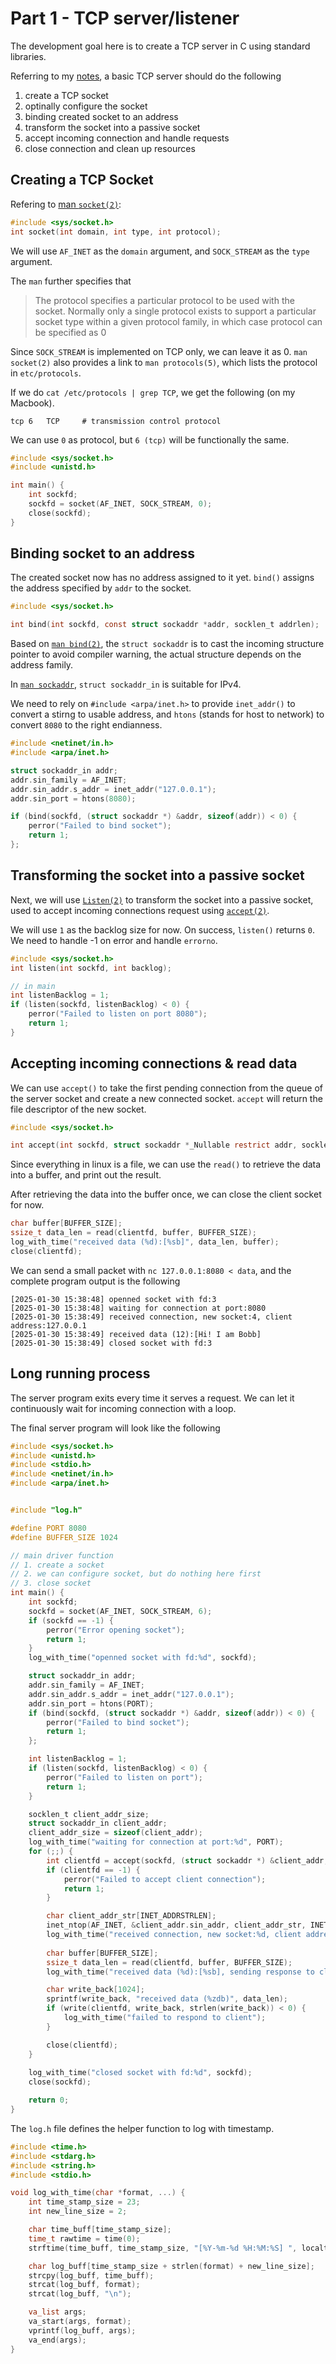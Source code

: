 # Part 1 - TCP server/listener
The development goal here is to create a TCP server in C using standard libraries.

Referring to my [notes](https://isbobby.github.io/fundamentals/tcp_connection_management.html), a basic TCP server should do the following

1. create a TCP socket
2. optinally configure the socket 
3. binding created socket to an address
4. transform the socket into a passive socket 
5. accept incoming connection and handle requests
6. close connection and clean up resources

## Creating a TCP Socket
Refering to [man `socket(2)`](https://man7.org/linux/man-pages/man2/socket.2.html):
```c
#include <sys/socket.h>
int socket(int domain, int type, int protocol);
```

We will use `AF_INET` as the `domain` argument, and `SOCK_STREAM` as the `type` argument. 

The `man` further specifies that

>  The protocol specifies a particular protocol to be used with the socket. Normally only a single protocol exists to support a particular socket type within a given protocol family, in which case protocol can be specified as 0

Since `SOCK_STREAM` is implemented on TCP only, we can leave it as 0. `man socket(2)` also provides a link to `man protocols(5)`, which lists the protocol in `etc/protocols`.

If we do `cat /etc/protocols | grep TCP`, we get the following (on my Macbook).
```
tcp	6	TCP		# transmission control protocol
```
We can use `0` as protocol, but `6 (tcp)` will be functionally the same.
```c
#include <sys/socket.h>
#include <unistd.h>

int main() {
    int sockfd;
    sockfd = socket(AF_INET, SOCK_STREAM, 0);
    close(sockfd);
}
```
## Binding socket to an address
The created socket now has no address assigned to it yet. `bind()` assigns the address specified by `addr` to the socket.

```c
#include <sys/socket.h>

int bind(int sockfd, const struct sockaddr *addr, socklen_t addrlen);
```

Based on [`man bind(2)`](https://man7.org/linux/man-pages/man2/bind.2.html), the `struct sockaddr` is to cast the incoming structure pointer to avoid compiler warning, the actual structure depends on the address family. 

In [`man sockaddr`](https://man7.org/linux/man-pages/man3/sockaddr.3type.html), `struct sockaddr_in` is suitable for IPv4.

We need to rely on `#include <arpa/inet.h>` to provide `inet_addr()` to convert a stirng to usable address, and `htons` (stands for host to network) to convert `8080` to the right endianness.

```c
#include <netinet/in.h>
#include <arpa/inet.h>

struct sockaddr_in addr;
addr.sin_family = AF_INET;
addr.sin_addr.s_addr = inet_addr("127.0.0.1");
addr.sin_port = htons(8080); 

if (bind(sockfd, (struct sockaddr *) &addr, sizeof(addr)) < 0) {
    perror("Failed to bind socket");
    return 1;
};
```

## Transforming the socket into a passive socket
Next, we will use [`Listen(2)`](https://man7.org/linux/man-pages/man2/listen.2.html) to transform the socket into a passive socket, used to accept incoming connections request using [`accept(2)`](https://man7.org/linux/man-pages/man2/accept.2.html). 

We will use `1` as the backlog size for now. On success, `listen()` returns `0`. We need to handle -1 on error and handle `errorno`.

```c
#include <sys/socket.h>
int listen(int sockfd, int backlog);

// in main
int listenBacklog = 1;
if (listen(sockfd, listenBacklog) < 0) {
    perror("Failed to listen on port 8080");
    return 1;
}
```

## Accepting incoming connections & read data
We can use `accept()` to take the first pending connection from the queue of the server socket and create a new connected socket. `accept` will return the file descriptor of the new socket.

```c
#include <sys/socket.h>

int accept(int sockfd, struct sockaddr *_Nullable restrict addr, socklen_t *_Nullable restrict addrlen);
```

Since everything in linux is a file, we can use the `read()` to retrieve the data into a buffer, and print out the result.

After retrieving the data into the buffer once, we can close the client socket for now.

```c
char buffer[BUFFER_SIZE];
ssize_t data_len = read(clientfd, buffer, BUFFER_SIZE);
log_with_time("received data (%d):[%sb]", data_len, buffer);
close(clientfd);
```

We can send a small packet with `nc 127.0.0.1:8080 < data`, and the complete program output is the following
```
[2025-01-30 15:38:48] openned socket with fd:3
[2025-01-30 15:38:48] waiting for connection at port:8080
[2025-01-30 15:38:49] received connection, new socket:4, client address:127.0.0.1
[2025-01-30 15:38:49] received data (12):[Hi! I am Bobb]
[2025-01-30 15:38:49] closed socket with fd:3
```

## Long running process
The server program exits every time it serves a request. We can let it continuously wait for incoming connection with a loop.

The final server program will look like the following
```c
#include <sys/socket.h>
#include <unistd.h>
#include <stdio.h>
#include <netinet/in.h>
#include <arpa/inet.h>


#include "log.h"

#define PORT 8080
#define BUFFER_SIZE 1024

// main driver function
// 1. create a socket
// 2. we can configure socket, but do nothing here first
// 3. close socket 
int main() {
    int sockfd;
    sockfd = socket(AF_INET, SOCK_STREAM, 6);
    if (sockfd == -1) {
        perror("Error opening socket");
        return 1;
    }
    log_with_time("openned socket with fd:%d", sockfd);

    struct sockaddr_in addr;
    addr.sin_family = AF_INET;
    addr.sin_addr.s_addr = inet_addr("127.0.0.1");
    addr.sin_port = htons(PORT); 
    if (bind(sockfd, (struct sockaddr *) &addr, sizeof(addr)) < 0) {
        perror("Failed to bind socket");
        return 1;
    };

    int listenBacklog = 1;
    if (listen(sockfd, listenBacklog) < 0) {
        perror("Failed to listen on port");
        return 1;
    }

    socklen_t client_addr_size;
    struct sockaddr_in client_addr;
    client_addr_size = sizeof(client_addr);
    log_with_time("waiting for connection at port:%d", PORT);
    for (;;) {
        int clientfd = accept(sockfd, (struct sockaddr *) &client_addr, &client_addr_size);
        if (clientfd == -1) {
            perror("Failed to accept client connection");
            return 1;
        }

        char client_addr_str[INET_ADDRSTRLEN];
        inet_ntop(AF_INET, &client_addr.sin_addr, client_addr_str, INET_ADDRSTRLEN);
        log_with_time("received connection, new socket:%d, client address:%s", clientfd, client_addr_str);
        
        char buffer[BUFFER_SIZE];
        ssize_t data_len = read(clientfd, buffer, BUFFER_SIZE);
        log_with_time("received data (%d):[%sb], sending response to client", data_len, buffer);

        char write_back[1024];
        sprintf(write_back, "received data (%zdb)", data_len);
        if (write(clientfd, write_back, strlen(write_back)) < 0) {
            log_with_time("failed to respond to client");
        }

        close(clientfd);
    }
    
    log_with_time("closed socket with fd:%d", sockfd);
    close(sockfd);

    return 0;
}
```

The `log.h` file defines the helper function to log with timestamp.

```c
#include <time.h>
#include <stdarg.h>
#include <string.h>
#include <stdio.h>

void log_with_time(char *format, ...) {
    int time_stamp_size = 23;
    int new_line_size = 2;

    char time_buff[time_stamp_size];
    time_t rawtime = time(0);
    strftime(time_buff, time_stamp_size, "[%Y-%m-%d %H:%M:%S] ", localtime(&rawtime));

    char log_buff[time_stamp_size + strlen(format) + new_line_size];
    strcpy(log_buff, time_buff);
    strcat(log_buff, format);
    strcat(log_buff, "\n");

    va_list args;
    va_start(args, format);
    vprintf(log_buff, args);
    va_end(args);
}
```